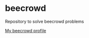 # beecrowd
Repository to solve beecrowd problems

[My beecrowd profile](https://www.beecrowd.com.br/judge/en/profile/925645)
